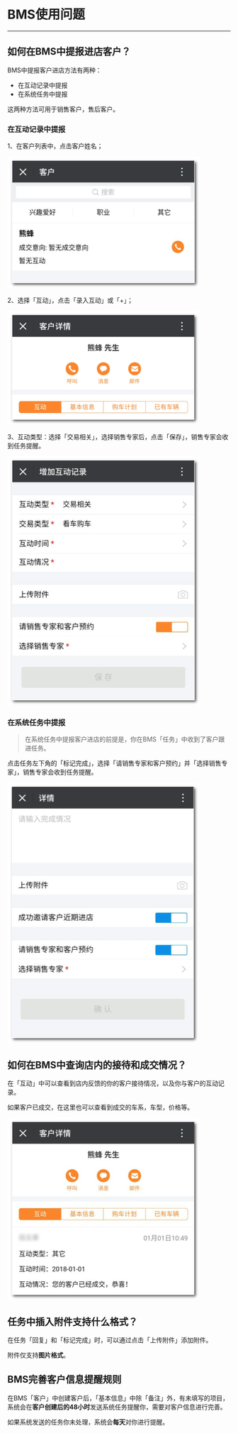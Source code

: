 # BMS使用问题

---

<extoc></extoc>

## 如何在BMS中提报进店客户？

BMS中提报客户进店方法有两种：

* 在互动记录中提报
* 在系统任务中提报

这两种方法可用于销售客户，售后客户。

### 在互动记录中提报

1、在客户列表中，点击客户姓名；

![](/assets/客户-客户列表.png)

2、选择「互动」，点击「录入互动」或「+」；

![](/assets/客户-互动.png)

3、互动类型：选择「交易相关」，选择销售专家后，点击「保存」，销售专家会收到任务提醒。

![](/assets/客户-增加互动记录.png)

### 在系统任务中提报

> 在系统任务中提报客户进店的前提是，你在BMS「任务」中收到了客户跟进任务。

点击任务左下角的「标记完成」，选择「请销售专家和客户预约」并「选择销售专家」，销售专家会收到任务提醒。

![](/assets/任务-标记完成.png)

## 如何在BMS中查询店内的接待和成交情况？

在「互动」中可以查看到店内反馈的你的客户接待情况，以及你与客户的互动记录。

如果客户已成交，在这里也可以查看到成交的车系，车型，价格等。

![](/assets/客户-互动详情.png)

## 任务中插入附件支持什么格式？

在任务「回复」和「标记完成」时，可以通过点击「上传附件」添加附件。

附件仅支持**图片格式**。

## BMS完善客户信息提醒规则

在BMS「客户」中创建客户后，「基本信息」中除「备注」外，有未填写的项目，系统会在**客户创建后的48小时**发送系统任务提醒你，需要对客户信息进行完善。

如果系统发送的任务你未处理，系统会**每天**对你进行提醒。